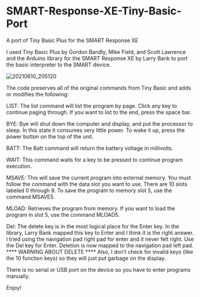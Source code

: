 # SMART-Response-XE-Tiny-Basic-Port
A port of Tiny Basic Plus for the SMART Response XE

I used Tiny Basic Plus by Gordon Bandly, Mike Field, and Scott Lawrence and the Arduino library for the SMART Response XE by Larry Bank
to port the basic interpreter to the SMART device.

![20210610_205120](https://user-images.githubusercontent.com/78771234/121615018-ef2d6200-ca2d-11eb-914c-564a7f426009.jpg)

The code preserves all of the original commands from Tiny Basic and adds or modifies the following:

LIST: The list command will list the program by page. Click any key to continue paging through. If you want to list to the end, press the space bar.

BYE: Bye will shut down the computer and display, and put the processor to sleep. In this state it consumes very little power. To wake it up, press the power button on the top of the unit.

BATT: The Batt command will return the battery voltage in millivolts.

WAIT: This command waits for a key to be pressed to continue program execution.

MSAVE: This will save the current program into external memory. You must follow the command with the data slot you want to use. There are 10 slots labeled 0 through 9. To save the program to memory slot 5, use the command MSAVE5.

MLOAD: Retrieves the program from memory. If you want to load the program in slot 5, use the command MLOAD5.

Del: The delete key is in the most logical place for the Enter key. In the library, Larry Bank mapped this key to Enter and I think it is the right answer. I tried using the navigation pad right pad for enter and it never felt right. Use the Del key for Enter. Deletion is now mapped to the navigation pad left pad.
**** WARNING ABOUT DELETE ****
Also, I don’t check for invalid keys (like the 10 function keys) so they will just put garbage on the display.

There is no serial or USB port on the device so you have to enter programs manually.

Enjoy!
